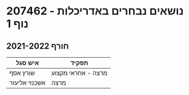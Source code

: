 # 207462 - נושאים נבחרים באדריכלות נוף 1

## חורף 2021-2022

| איש סגל | תפקיד |
| ---- | ---- |
| שורץ אסף | מרצה - אחראי מקצוע |
| אשכנזי אליעזר | מרצה |

